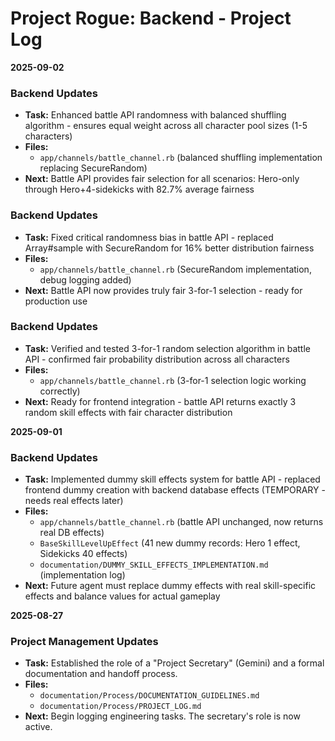 # Project Rogue: Backend - Project Log

**2025-09-02**

### Backend Updates
*   **Task:** Enhanced battle API randomness with balanced shuffling algorithm - ensures equal weight across all character pool sizes (1-5 characters)
*   **Files:**
    *   `app/channels/battle_channel.rb` (balanced shuffling implementation replacing SecureRandom)
*   **Next:** Battle API provides fair selection for all scenarios: Hero-only through Hero+4-sidekicks with 82.7% average fairness

### Backend Updates
*   **Task:** Fixed critical randomness bias in battle API - replaced Array#sample with SecureRandom for 16% better distribution fairness  
*   **Files:**
    *   `app/channels/battle_channel.rb` (SecureRandom implementation, debug logging added)
*   **Next:** Battle API now provides truly fair 3-for-1 selection - ready for production use

### Backend Updates  
*   **Task:** Verified and tested 3-for-1 random selection algorithm in battle API - confirmed fair probability distribution across all characters
*   **Files:**
    *   `app/channels/battle_channel.rb` (3-for-1 selection logic working correctly)
*   **Next:** Ready for frontend integration - battle API returns exactly 3 random skill effects with fair character distribution

**2025-09-01**

### Backend Updates
*   **Task:** Implemented dummy skill effects system for battle API - replaced frontend dummy creation with backend database effects (TEMPORARY - needs real effects later)
*   **Files:**
    *   `app/channels/battle_channel.rb` (battle API unchanged, now returns real DB effects)
    *   `BaseSkillLevelUpEffect` (41 new dummy records: Hero 1 effect, Sidekicks 40 effects)
    *   `documentation/DUMMY_SKILL_EFFECTS_IMPLEMENTATION.md` (implementation log)
*   **Next:** Future agent must replace dummy effects with real skill-specific effects and balance values for actual gameplay

**2025-08-27**

### Project Management Updates
*   **Task:** Established the role of a "Project Secretary" (Gemini) and a formal documentation and handoff process.
*   **Files:** 
    *   `documentation/Process/DOCUMENTATION_GUIDELINES.md`
    *   `documentation/Process/PROJECT_LOG.md`
*   **Next:** Begin logging engineering tasks. The secretary's role is now active.
